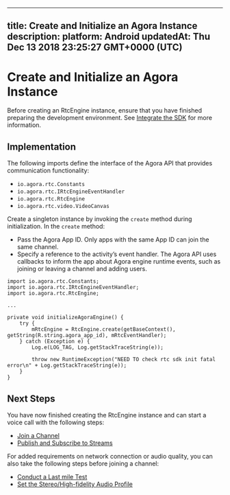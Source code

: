 
---
title: Create and Initialize an Agora Instance
description: 
platform: Android
updatedAt: Thu Dec 13 2018 23:25:27 GMT+0000 (UTC)
---
# Create and Initialize an Agora Instance
Before creating an RtcEngine instance, ensure that you have finished preparing the development environment. See [Integrate the SDK](../../en/Voice/android_audio.md) for more information.

## Implementation
The following imports define the interface of the Agora API that provides  communication functionality:

-   `io.agora.rtc.Constants`
-   `io.agora.rtc.IRtcEngineEventHandler`
-   `io.agora.rtc.RtcEngine`
-   `io.agora.rtc.video.VideoCanvas`

Create a singleton instance by invoking the `create` method during initialization. In the `create` method:

-  Pass the Agora App ID. Only apps with the same App ID can join the same channel.
-  Specify a reference to the activity’s event handler. The Agora API uses callbacks to inform the app about Agora engine runtime events, such as joining or leaving a channel and adding users.

```
import io.agora.rtc.Constants;
import io.agora.rtc.IRtcEngineEventHandler;
import io.agora.rtc.RtcEngine;

...

private void initializeAgoraEngine() {
    try {
        mRtcEngine = RtcEngine.create(getBaseContext(), getString(R.string.agora_app_id), mRtcEventHandler);
    } catch (Exception e) {
        Log.e(LOG_TAG, Log.getStackTraceString(e));

        throw new RuntimeException("NEED TO check rtc sdk init fatal error\n" + Log.getStackTraceString(e));
    }
}
```

## Next Steps
You have now finished creating the RtcEngine instance and can start a voice call with the following steps:
* [Join a Channel](../../en/Voice/join_communication_android.md)
* [Publish and Subscribe to Streams](../../en/Voice/publish_android_audio.md)

For added requirements on network connection or audio quality, you can also take the following steps before joining a channel:
* [Conduct a Last mile Test](../../en/Voice/lastmile_android.md)
* [Set the Stereo/High-fidelity Audio Profile](../../en/Voice/audio_profile_android_audio.md)
